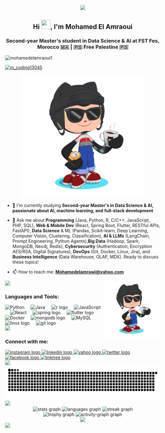 <div align="center">
  <img src="https://readme-typing-svg.herokuapp.com/?font=Righteous&size=35&center=true&vCenter=true&width=500&height=70&duration=4000&lines=Hi+There!+👋;+I'm+Mohamed+El+Amraoui;Data+Science+%26+AI+Student!;Welcome+to+my+profile!" />
</div>

<h2 align="center">Hi <img src="https://raw.githubusercontent.com/MartinHeinz/MartinHeinz/master/wave.gif" width="30px" height="30px" />, I'm Mohamed El Amraoui</h2>

<h3 align="center">Second-year Master's student in Data Science & AI at FST Fes, Morocco 🇲🇦 | 🇵🇸 Free Palestine 🇵🇸</h3>

<p align="left"> <img src="https://komarev.com/ghpvc/?username=mohamedelamraoui1&label=Profile%20views&color=0e75b6&style=flat" alt="mohamedelamraoui1" /> </p>
<p align="left"> <a href="https://whatsapp.com/channel/0029VagGLaH545uvia1F1308" target="blank"><img src="https://img.shields.io/twitter/follow/m_coding13045?logo=twitter&style=for-the-badge" alt="m_coding13045" /></a> </p>

<div align="center">
  <img width="400" src="https://raw.githubusercontent.com/AhmedFathyDev/AhmedFathyDev/main/GitHub.png" alt="Coding GIF">
</div>

- 🌱  I'm currently studying **Second-year Master's in Data Science & AI, passionate about AI, machine learning, and full-stack development**

- 💬  Ask me about **Programming** (Java, Python, R, C/C++, JavaScript, PHP, SQL), **Web & Mobile Dev** (React, Spring Boot, Flutter, RESTful APIs, FastAPI), **Data Science** & ML (Pandas, Scikit-learn, Deep Learning, Computer Vision, Clustering, Classification), **AI & LLMs** (LangChain, Prompt Engineering, Python Agents),**Big Data** (Hadoop, Spark, MongoDB, Neo4j, Redis), **Cybersecurity** (Authentication, Encryption AES/RSA, Digital Signatures), **DevOps** (Git, Docker, Linux, Jira), and **Business Intelligence** (Data Warehouse, OLAP, MDX). Ready to discuss these topics!

- 📫 How to reach me: **Mohamedelamrawi@yahoo.com**

<img src="https://raw.githubusercontent.com/andreasbm/readme/master/assets/lines/colored.png">

<img align="right" height="185" src="https://raw.githubusercontent.com/AhmedFathyDev/AhmedFathyDev/main/GitHub.png" />

### Languages and Tools:

<div align="left">
  <img src="https://techstack-generator.vercel.app/python-icon.svg" alt="Python" width="50" height="50" />
  <img width="12" />
  <img src="https://techstack-generator.vercel.app/java-icon.svg" alt="Java" width="50" height="50" />
  <img width="12" />
  <img src="https://cdn.jsdelivr.net/gh/devicons/devicon/icons/r/r-original.svg" height="40" alt="r logo" />
  <img width="12" />
  <img src="https://techstack-generator.vercel.app/js-icon.svg" alt="JavaScript" width="50" height="50" />
  <img width="12" />
  <img src="https://techstack-generator.vercel.app/react-icon.svg" alt="React" width="50" height="50" />
  <img width="12" />
  <img src="https://cdn.jsdelivr.net/gh/devicons/devicon/icons/spring/spring-original.svg" height="40" alt="spring logo" />
  <img width="12" />
  <img src="https://cdn.jsdelivr.net/gh/devicons/devicon/icons/flutter/flutter-original.svg" height="40" alt="flutter logo" />
  <img width="12" />
  <img src="https://techstack-generator.vercel.app/docker-icon.svg" alt="Docker" width="50" height="50" />
  <img width="12" />
  <img src="https://cdn.jsdelivr.net/gh/devicons/devicon/icons/mongodb/mongodb-original.svg" height="40" alt="mongodb logo" />
  <img width="12" />
  <img src="https://techstack-generator.vercel.app/mysql-icon.svg" alt="MySQL" width="50" height="50" />
  <img width="12" />
  <img src="https://cdn.jsdelivr.net/gh/devicons/devicon/icons/linux/linux-original.svg" height="40" alt="linux logo" />
  <img width="12" />
  <img src="https://cdn.jsdelivr.net/gh/devicons/devicon/icons/git/git-original.svg" height="40" alt="git logo" />
</div>

<img src="https://raw.githubusercontent.com/andreasbm/readme/master/assets/lines/colored.png">

### Connect with me:

<div align="left">
  <a href="https://www.instagram.com/m_coding_off/" target="_blank">
    <img src="https://img.shields.io/static/v1?message=Instagram&logo=instagram&label=&color=E4405F&logoColor=white&labelColor=&style=for-the-badge" height="30" alt="instagram logo" />
  </a>
  <a href="http://www.linkedin.com/in/el-amraoui-mohamed" target="_blank">
    <img src="https://img.shields.io/static/v1?message=LinkedIn&logo=linkedin&label=&color=0077B5&logoColor=white&labelColor=&style=for-the-badge" height="30" alt="linkedin logo" />
  </a>
  <a href="mailto:Mohamedelamrawi@yahoo.com" target="_blank">
    <img src="https://img.shields.io/static/v1?message=Yahoo&logo=yahoo&label=&color=6001D2&logoColor=white&labelColor=&style=for-the-badge" height="30" alt="yahoo logo" />
  </a>
  <a href="https://twitter.com/m_coding13045" target="_blank">
    <img src="https://img.shields.io/static/v1?message=Twitter&logo=twitter&label=&color=1DA1F2&logoColor=white&labelColor=&style=for-the-badge" height="30" alt="twitter logo" />
  </a>
  <a href="https://web.facebook.com/mcodingoff/" target="_blank">
    <img src="https://img.shields.io/static/v1?message=Facebook&logo=facebook&label=&color=1877F2&logoColor=white&labelColor=&style=for-the-badge" height="30" alt="facebook logo" />
  </a>
  <a href="https://linktr.ee/el_amraoui_mohamed" target="_blank">
    <img src="https://img.shields.io/static/v1?message=Linktree&logo=linktree&label=&color=1de9b6&logoColor=white&labelColor=&style=for-the-badge" height="30" alt="linktree logo" />
  </a>
</div>

<img src="https://raw.githubusercontent.com/andreasbm/readme/master/assets/lines/colored.png">

<!-- Snake Animation -->
<div align="center">
  <img src="https://raw.githubusercontent.com/mohamedelamraoui1/mohamedelamraoui1/output/github-contribution-grid-snake.svg" alt="Snake animation" />
</div>

<img src="https://raw.githubusercontent.com/andreasbm/readme/master/assets/lines/colored.png">

<div align="center">
  <img src="https://github-readme-stats.vercel.app/api?username=mohamedelamraoui1&hide_title=false&hide_rank=false&show_icons=true&include_all_commits=true&count_private=true&disable_animations=false&theme=dracula&locale=en&hide_border=false&order=1" height="150" alt="stats graph"  />
  <img src="https://github-readme-stats.vercel.app/api/top-langs?username=mohamedelamraoui1&locale=en&hide_title=false&layout=compact&card_width=320&langs_count=5&theme=dracula&hide_border=false&order=2" height="150" alt="languages graph"  />
  <img src="https://streak-stats.demolab.com?user=mohamedelamraoui1&locale=en&mode=daily&theme=dracula&hide_border=false&border_radius=5&order=3" height="150" alt="streak graph"  />  
</div>

<div align="center">
  <img src="https://github-profile-trophy.vercel.app?username=mohamedelamraoui1&theme=dracula&column=-1&row=1&margin-w=8&margin-h=8&no-bg=false&no-frame=false&order=4" height="150" alt="trophy graph" />
  <img src="https://github-readme-activity-graph.vercel.app/graph?username=mohamedelamraoui1&radius=16&theme=react&area=true&order=5" height="300" alt="activity-graph graph" />
</div>

<div align="center">
  <img src="https://profile-counter.glitch.me/mohamedelamraoui1/count.svg" />
</div>

<img src="https://raw.githubusercontent.com/andreasbm/readme/master/assets/lines/colored.png">
